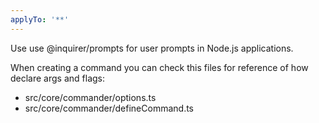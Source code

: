 ```yaml
---
applyTo: '**'
---
```


Use use @inquirer/prompts for user prompts in Node.js applications.

When creating a command you can check this files for reference of how declare args and flags:

- src/core/commander/options.ts
- src/core/commander/defineCommand.ts